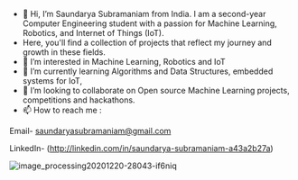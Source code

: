 - 👋 Hi, I’m Saundarya Subramaniam from India. I am a second-year Computer Engineering student with a passion for Machine Learning, Robotics, and Internet of Things (IoT).
-  Here, you'll find a collection of projects that reflect my journey and growth in these fields.
- 👀 I’m interested in Machine Learning, Robotics and IoT
- 🌱 I’m currently learning Algorithms and Data Structures, embedded systems for IoT, 
- 💞️ I’m looking to collaborate on Open source Machine Learning projects, competitions and hackathons.
- 📫 How to reach me :
  
 Email- saundaryasubramaniam@gmail.com
 
 LinkedIn- (http://linkedin.com/in/saundarya-subramaniam-a43a2b27a)
  
![image_processing20201220-28043-if6niq](https://github.com/user-attachments/assets/f5fc842e-ada3-4144-8021-37c846034cf9)

<!---
- 😄 Pronouns: She/Her
⚡ Fun fact: 
saun09/saun09 is a ✨ special ✨ repository because its `README.md` (this file) appears on your GitHub profile.
You can click the Preview link to take a look at your changes.
--->
